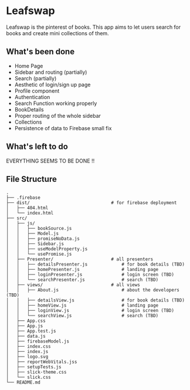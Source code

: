 # Leafswap
Leafswap is the pinterest of books. This app aims to let users search for books and create mini collections of them.

## What's been done
- Home Page
- Sidebar and routing (partially)
- Search (partially)
- Aesthetic of login/sign up page
- Profile component 
- Authentication
- Search Function working properly
- BookDetails
- Proper routing of the whole sidebar
- Collections
- Persistence of data to Firebase small fix


## What's left to do
EVERYTHING SEEMS TO BE DONE !!
## File Structure
```
.
├── .firebase
├── dist/                               # for firebase deployment
│   ├── 404.html
│   └── index.html
├── src/
│   ├── js/
│   │   ├── bookSource.js
│   │   ├── Model.js
│   │   ├── promiseNoData.js
│   │   ├── Sidebar.js
│   │   ├── useModelProperty.js
│   │   └── usePromise.js
│   ├── Presenter/                      # all presenters
│   │   ├── detailsPresenter.js             # for book details (TBD)
│   │   ├── homePresenter.js                # landing page
│   │   ├── loginPresenter.js               # login screen (TBD)
│   │   └── searchPresenter.js              # search (TBD)
│   ├── views/                          # all views
│   │   ├── About.js                        # about the developers (TBD)
│   │   ├── detailsView.js                  # for book details (TBD)
│   │   ├── homeView.js                     # landing page
│   │   ├── loginView.js                    # login screen (TBD)
│   │   └── searchView.js                   # search (TBD)
│   ├── App.css
│   ├── App.js
│   ├── App.test.js
│   ├── data.js
│   ├── firebaseModel.js
│   ├── index.css
│   ├── index.js
│   ├── logo.svg
│   ├── reportWebVitals.jss
│   ├── setupTests.js
│   ├── slick-theme.css
│   └── slick.css
└── README.md
```
